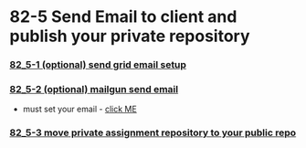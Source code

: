 # 82-5 Send Email to client and publish your private repository

### [82_5-1 (optional) send grid email setup](<./82_5-1%20(optional)%20send%20grid%20email%20setup/>)

### [82_5-2 (optional) mailgun send email](<./82_5-2%20(optional)%20mailgun%20send%20email/>)

  - must set your email - [click ME](./Bistro-boss%20Project/bistro-boss-server/index.js)

### [82_5-3 move private assignment repository to your public repo](./82_5-3%20move%20private%20assignment%20repository%20to%20your%20public%20repo/)

##
